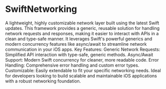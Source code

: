 # SwiftNetworking
 A lightweight, highly customizable network layer built using the latest Swift updates. This framework provides a generic, reusable solution for handling network requests and responses, making it easier to interact with APIs in a clean and type-safe manner. It leverages Swift's powerful generics and modern concurrency features like async/await to streamline network communication in your iOS apps.  Key Features:  Generic Network Requests: Simplified API interaction with type-safe, generic methods. Async/Await Support: Modern Swift concurrency for cleaner, more readable code. Error Handling: Comprehensive error handling and custom error types. Customizable: Easily extendable to fit your specific networking needs. Ideal for developers looking to build scalable and maintainable iOS applications with a robust networking foundation.
